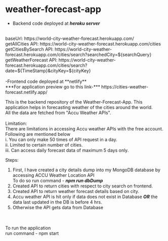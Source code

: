 # weather-forecast-app
- Backend code deployed at ***heroku server*** 
<br>
baseUrl: https://world-city-weather-forecast.herokuapp.com/ <br>
getAllCities API: https://world-city-weather-forecast.herokuapp.com/cities <br>
getCitiesBySearch API: https://world-city-weather-forecast.herokuapp.com/cities/search?searchedCity=${searchQuery} <br>
getWeatherForecast API: https://world-city-weather-forecast.herokuapp.com/cities/search?date=${TimeStamp}&cityKey=${cityKey}
<br>
<br>
-Frontend code deployed at **netlify** <br>
***For application preview go to this link-*** https://cities-weather-forecast.netlify.app/

This is the backend repository of the Weather-Forecast-App. This application helps in forecasting weather of the cities around the world. <br>
All the data are fetched from "Accu Weather APIs". <br>
<br>
Limitation:<br>
There are limitations in accessing Accu weather APIs with the free account. Following are mentioned below <br>
i. You can only make 50 times of API request in a day. <br>
ii. Limited to certain number of cities. <br>
iii. Can access daily forecast data of maximum 5 days only. <br>

Steps: <br>
1. First, I have created a city details dump into my MongoDB database by accessing ACCU Weather Location API<br>
To do so run command -  ***npm run dbDump***<br>
2. Created API to return cities with respect to city search on frontend.<br>
3. Created API to return weather forecast details based on city.<br>
5. Accu weather API is hit only if data does not exist in Database ***OR*** the data last updated in the DB is before 4 hrs.<br>
6. Otherwise the API gets data from Database
<br>
<br>
To run the application<br>
run command - npm start
